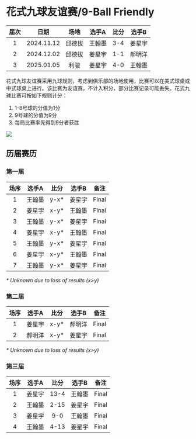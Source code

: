 # 花式九球友谊赛/9-Ball Friendly

| 届次 | 日期        | 场地   | 选手A  | 比分 | 选手B |
| :--: | :--------: | :----: | :---: | :-: | :----: |
| 1    | 2024.11.12 | 邱德拔 | 王翰墨 | 3-4 | 姜星宇 |
| 2    | 2024.12.02 | 邱德拔 | 姜星宇 | 1-1 | 郝明洋 |
| 3    | 2025.01.05 | 利骏   | 姜星宇 | 4-0 | 王翰墨 |

花式九球友谊赛采用九球规则，考虑到俱乐部的场地使用，比赛可以在美式球桌或中式球桌上进行。该比赛为友谊赛，不计入积分，部分比赛记录可能丢失。花式九球比赛可按如下规则计分：

1. 1-8号球的分值为1分
2. 9号球的分值为9分
3. 每局比赛率先得到9分者获胜

![](./img/9-ball_friendly.jpg)


## 历届赛历

### 第一届

| 场序 | 选手A  | 比分 | 选手B  | 备注  |
| :--: | :----: | :-: | :----: | :---: |
| 1    | 王翰墨 | y-x\* | 姜星宇 | Final |
| 2    | 姜星宇 | x-y\* | 王翰墨 | Final |
| 3    | 王翰墨 | y-x\* | 姜星宇 | Final |
| 4    | 姜星宇 | x-y\* | 王翰墨 | Final |
| 5    | 王翰墨 | y-x\* | 姜星宇 | Final |
| 6 | 姜星宇 | x-y\* | 王翰墨 | Final |
| 7 | 王翰墨 | y-x\* | 姜星宇 | Final |

*\* Unknown due to loss of results (x>y)*

### 第二届

| 场序 | 选手A  | 比分 | 选手B  | 备注  |
| :--: | :----: | :-: | :----: | :---: |
| 1    | 姜星宇 | x-y\* | 郝明洋 | Final |
| 2    | 郝明洋 | x-y\* | 姜星宇 | Final |

*\* Unknown due to loss of results (x>y)*

### 第三届

| 场序 | 选手A  | 比分 | 选手B  | 备注  |
| :--: | :----: | :-: | :----: | :---: |
| 1    | 姜星宇 | 13-4 | 王翰墨 | Final |
| 2    | 王翰墨 | 2-15 | 姜星宇 | Final |
| 3    | 姜星宇 | 9-0  | 王翰墨 | Final |
| 4    | 王翰墨 | 4-13 | 姜星宇 | Final |